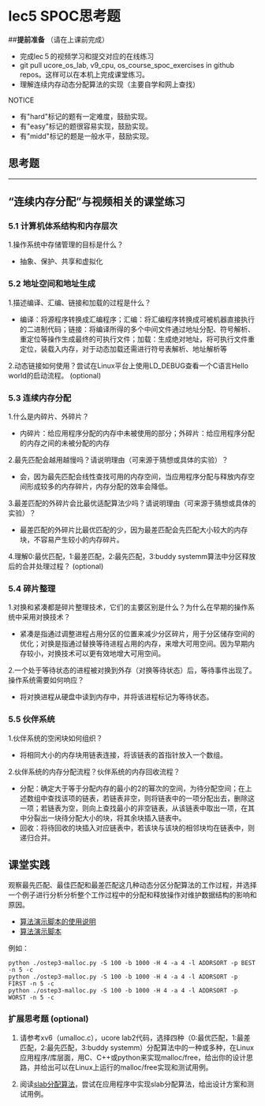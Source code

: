 # lec5 SPOC思考题

##**提前准备**
（请在上课前完成）

- 完成lec５的视频学习和提交对应的在线练习
- git pull ucore_os_lab, v9_cpu, os_course_spoc_exercises in github repos。这样可以在本机上完成课堂练习。
- 理解连续内存动态分配算法的实现（主要自学和网上查找）

NOTICE
- 有"hard"标记的题有一定难度，鼓励实现。
- 有"easy"标记的题很容易实现，鼓励实现。
- 有"midd"标记的题是一般水平，鼓励实现。


## 思考题
---

## “连续内存分配”与视频相关的课堂练习

### 5.1 计算机体系结构和内存层次

1.操作系统中存储管理的目标是什么？
* 抽象、保护、共享和虚拟化

### 5.2 地址空间和地址生成
1.描述编译、汇编、链接和加载的过程是什么？
* 编译：将源程序转换成汇编程序；汇编：将汇编程序转换成可被机器直接执行的二进制代码；链接：将编译所得的多个中间文件通过地址分配、符号解析、重定位等操作生成最终的可执行文件；加载：生成绝对地址，将可执行文件重定位，装载入内存，对于动态加载还需进行符号表解析、地址解析等

2.动态链接如何使用？尝试在Linux平台上使用LD_DEBUG查看一个C语言Hello world的启动流程。  (optional)


### 5.3 连续内存分配
1.什么是内碎片、外碎片？
* 内碎片：给应用程序分配的内存中未被使用的部分；外碎片：给应用程序分配的内存之间的未被分配的内存

2.最先匹配会越用越慢吗？请说明理由（可来源于猜想或具体的实验）？
* 会，因为最先匹配会线性查找可用的内存空间，当应用程序分配与释放内存空间形成较多的内存碎片，内存分配的效率会降低。

3.最差匹配的外碎片会比最优适配算法少吗？请说明理由（可来源于猜想或具体的实验）？
* 最差匹配的外碎片比最优匹配的少，因为最差匹配会先匹配大小较大的内存块，不容易产生较小的内存碎片。

4.理解0:最优匹配，1:最差匹配，2:最先匹配，3:buddy systemm算法中分区释放后的合并处理过程？ (optional)


### 5.4 碎片整理
1.对换和紧凑都是碎片整理技术，它们的主要区别是什么？为什么在早期的操作系统中采用对换技术？ 
* 紧凑是指通过调整进程占用分区的位置来减少分区碎片，用于分区储存空间的优化；对换是指通过替换等待进程占用的内存，来增大可用空间。因为早期内存较小，对换技术可以更有效地增大可用空间。

2.一个处于等待状态的进程被对换到外存（对换等待状态）后，等待事件出现了。操作系统需要如何响应？
* 将对换进程从硬盘中读到内存中，并将该进程标记为等待状态。

### 5.5 伙伴系统
1.伙伴系统的空闲块如何组织？
* 将相同大小的内存块用链表连接，将该链表的首指针放入一个数组。

2.伙伴系统的内存分配流程？伙伴系统的内存回收流程？
* 分配：确定大于等于分配内存的最小的2的幂次的空间，为待分配空间；在上述数组中查找该项的链表，若链表非空，则将链表中的一项分配出去，删除这一项；若链表为空，则向上查找最小的非空链表，从该链表中取出一项，在其中分裂出一块待分配大小的块，将其余块插入链表中。
* 回收：将待回收的块插入对应链表中，若该块与该块的相邻块均在链表中，则递归合并。
## 课堂实践

观察最先匹配、最佳匹配和最差匹配这几种动态分区分配算法的工作过程，并选择一个例子进行分析分析整个工作过程中的分配和释放操作对维护数据结构的影响和原因。

  * [算法演示脚本的使用说明](https://github.com/chyyuu/os_tutorial_lab/blob/master/ostep/ostep3-malloc.md)
  * [算法演示脚本](https://github.com/chyyuu/os_tutorial_lab/blob/master/ostep/ostep3-malloc.py)

例如：
```
python ./ostep3-malloc.py -S 100 -b 1000 -H 4 -a 4 -l ADDRSORT -p BEST -n 5 -c
python ./ostep3-malloc.py -S 100 -b 1000 -H 4 -a 4 -l ADDRSORT -p FIRST -n 5 -c
python ./ostep3-malloc.py -S 100 -b 1000 -H 4 -a 4 -l ADDRSORT -p WORST -n 5 -c
```

### 扩展思考题 (optional)

1. 请参考xv6（umalloc.c），ucore lab2代码，选择四种（0:最优匹配，1:最差匹配，2:最先匹配，3:buddy systemm）分配算法中的一种或多种，在Linux应用程序/库层面，用C、C++或python来实现malloc/free，给出你的设计思路，并给出可以在Linux上运行的malloc/free实现和测试用例。


2. 阅读[slab分配算法](http://en.wikipedia.org/wiki/Slab_allocation)，尝试在应用程序中实现slab分配算法，给出设计方案和测试用例。
